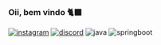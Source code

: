### Oii, bem vindo 🐈‍⬛

[![instagram](https://img.shields.io/badge/Instagram-E4405F?style=for-the-badge&logo=instagram&logoColor=white)](https://www.instagram.com/gioanninha)
[![discord](https://img.shields.io/badge/Discord-7289DA?style=for-the-badge&logo=discord&logoColor=white)](https://discord.com/channels/gioanninha)
![java](https://img.shields.io/badge/Java-ED8B00?style=for-the-badge&logo=openjdk&logoColor=white)
![springboot](https://img.shields.io/badge/Spring-6DB33F?style=for-the-badge&logo=spring&logoColor=white)
